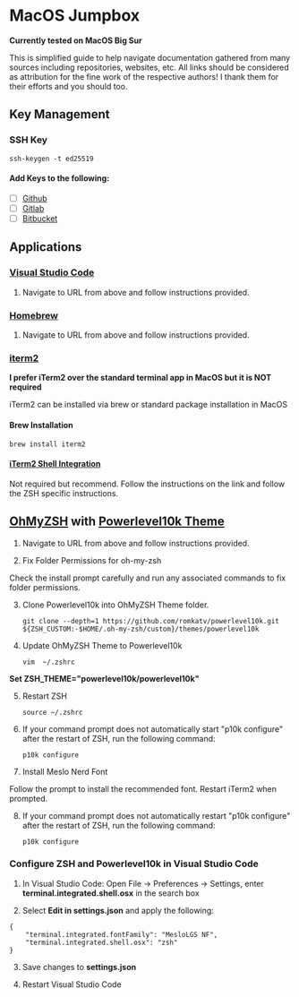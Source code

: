 # MacOS Jumpbox

**Currently tested on MacOS Big Sur**

This is simplified guide to help navigate documentation gathered from many sources including repositories, websites, etc. All links should be considered as attribution for the fine work of the respective authors! I thank them for their efforts and you should too.

## Key Management

### SSH Key

    ssh-keygen -t ed25519

#### Add Keys to the following:

- [ ] [Github](https://github.com/settings/keys)
- [ ] [Gitlab](https://gitlab.com/-/profile/keys)
- [ ] [Bitbucket](https://bitbucket.org/account/settings/ssh-keys/)

## Applications

### [Visual Studio Code](https://code.visualstudio.com)

1. Navigate to URL from above and follow instructions provided.

### [Homebrew](https://brew.sh/)

1. Navigate to URL from above and follow instructions provided.

### [iterm2](https://iterm2.com)

**I prefer iTerm2 over the standard terminal app in MacOS but it is NOT required**

iTerm2 can be installed via brew or standard package installation in MacOS

#### Brew Installation

```
brew install iterm2
```

#### [iTerm2 Shell Integration](https://iterm2.com/documentation-shell-integration.html)

Not required but recommend. Follow the instructions on the link and follow the ZSH specific instructions.

## [OhMyZSH](https://ohmyz.sh/) with [Powerlevel10k Theme](https://github.com/romkatv/powerlevel10k)

1. Navigate to URL from above and follow instructions provided.

2. Fix Folder Permissions for oh-my-zsh

Check the install prompt carefully and run any associated commands to fix folder permissions.

3. Clone Powerlevel10k into OhMyZSH Theme folder.

    `git clone --depth=1 https://github.com/romkatv/powerlevel10k.git ${ZSH_CUSTOM:-$HOME/.oh-my-zsh/custom}/themes/powerlevel10k`


4. Update OhMyZSH Theme to Powerlevel10k

    `vim  ~/.zshrc`

**Set ZSH_THEME="powerlevel10k/powerlevel10k"**

5. Restart ZSH

    `source ~/.zshrc`

6. If your command prompt does not automatically start "p10k configure" after the restart of ZSH, run the following command:

    ` p10k configure `

7. Install Meslo Nerd Font

Follow the prompt to install the recommended font. Restart iTerm2 when prompted.

8. If your command prompt does not automatically restart "p10k configure" after the restart of ZSH, run the following command:

    ` p10k configure `

### Configure ZSH and Powerlevel10k in Visual Studio Code

1. In Visual Studio Code: Open File → Preferences → Settings, enter **terminal.integrated.shell.osx** in the search box 

2. Select **Edit in settings.json** and apply the following:

```
{
    "terminal.integrated.fontFamily": "MesloLGS NF",
    "terminal.integrated.shell.osx": "zsh"
}
```
3. Save changes to **settings.json**

4. Restart Visual Studio Code
